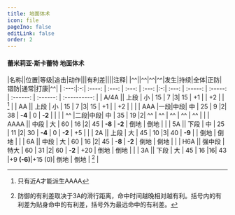 ```yaml
---
title: 地面体术
icon: file
pageIno: false
editLink: false
order: 2
---
```

#### 蕾米莉亚·斯卡蕾特 地面体术

|名称||位置|等级|追击|动作|||有利差||||注释|
|^^||^^|^^|^^|发生|持续|全体|正防|错防|通常|打康|^^|
| :---:|:-:| :----: | :---: | :---: | :---: |:-:| :---: | :-----: | :-----: | :------: | :------: | :----------: |
|  A/4A   ||  上段  |  小   |  15   |   7   |3|  15   |   +1    |         |    +2    |          |     [^1]     |
|   AA    ||  上段  |  小   |  15   |   7   |3|  15   |   +1    |         |    +2    |          |              |
|   AAA   |一段|中段|  中   |  25   |   9   |2|  38   | **-4**  |    0    |  **-2**  |          |              |
|   ^^    |二段|中段|  中   |  35   |  19   |2|  ^^   |    ^^   |    ^^   |    ^^    |    ^^    |              |
|  AAAA   ||  中段  |  大   |  60   |  16   |2|  45   | **-8**  | **-2**  |   倒地   |   倒地   |              |
|   5A    ||  下段  |  中   |  25   |  11   |2|  30   | **-4**  |    0    |  **-2**  |    +5    |              |
|   2A    ||  上段  |  大   |  45   |  10   |3|  40   | **-9**  |         |   倒地   |   倒地   |              |
|   6A    ||  中段  |  大   |  60   |  16   |2|  45   | **-8**  | **-2**  |   倒地   |   倒地   |              |
|   H6A   || 强中段 | 特大  |  60   |  31   |2|  60   | **-2**  |   +20   |   倒地   |   倒地   |              |
|   3A    ||  下段  |  大   |  45   |  16   |16|  43   |+9 **(-6)**|+15 (0)|   倒地   |   倒地   |     [^2]     |


[^1]: 只有近A才能派生AAAA
[^2]: 防御的有利差取决于3A的滑行距离，命中时间越晚相对越有利。括号内的有利差为贴身命中的有利差，括号外为最远命中的有利差。
